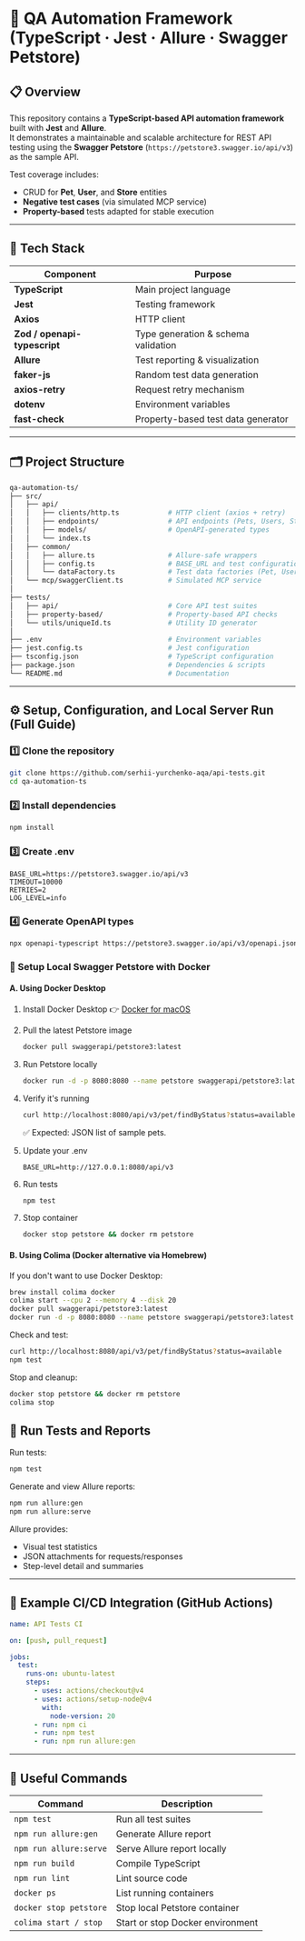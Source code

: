 # 🧠 QA Automation Framework (TypeScript · Jest · Allure · Swagger Petstore)

## 📋 Overview

This repository contains a **TypeScript-based API automation framework** built with **Jest** and **Allure**.  
It demonstrates a maintainable and scalable architecture for REST API testing using the **Swagger Petstore** (`https://petstore3.swagger.io/api/v3`) as the sample API.

Test coverage includes:
- CRUD for **Pet**, **User**, and **Store** entities  
- **Negative test cases** (via simulated MCP service)  
- **Property-based** tests adapted for stable execution  

---

## 🧩 Tech Stack

| Component | Purpose |
|------------|----------|
| **TypeScript** | Main project language |
| **Jest** | Testing framework |
| **Axios** | HTTP client |
| **Zod / openapi-typescript** | Type generation & schema validation |
| **Allure** | Test reporting & visualization |
| **faker-js** | Random test data generation |
| **axios-retry** | Request retry mechanism |
| **dotenv** | Environment variables |
| **fast-check** | Property-based test data generator |

---

## 🗂️ Project Structure

```bash
qa-automation-ts/
├── src/
│   ├── api/
│   │   ├── clients/http.ts            # HTTP client (axios + retry)
│   │   ├── endpoints/                 # API endpoints (Pets, Users, Store)
│   │   ├── models/                    # OpenAPI-generated types
│   │   └── index.ts
│   ├── common/
│   │   ├── allure.ts                  # Allure-safe wrappers
│   │   ├── config.ts                  # BASE_URL and test configuration
│   │   └── dataFactory.ts             # Test data factories (Pet, User, Order)
│   └── mcp/swaggerClient.ts           # Simulated MCP service
│
├── tests/
│   ├── api/                           # Core API test suites
│   ├── property-based/                # Property-based API checks
│   └── utils/uniqueId.ts              # Utility ID generator
│
├── .env                               # Environment variables
├── jest.config.ts                     # Jest configuration
├── tsconfig.json                      # TypeScript configuration
├── package.json                       # Dependencies & scripts
└── README.md                          # Documentation
```

---

## ⚙️ Setup, Configuration, and Local Server Run (Full Guide)

### 1️⃣ Clone the repository
```bash
git clone https://github.com/serhii-yurchenko-aqa/api-tests.git
cd qa-automation-ts
```

### 2️⃣ Install dependencies
```bash
npm install
```

### 3️⃣ Create .env
```env
BASE_URL=https://petstore3.swagger.io/api/v3
TIMEOUT=10000
RETRIES=2
LOG_LEVEL=info
```

### 4️⃣ Generate OpenAPI types
```bash
npx openapi-typescript https://petstore3.swagger.io/api/v3/openapi.json -o src/api/models/index.ts
```

### 🐳 Setup Local Swagger Petstore with Docker

#### A. Using Docker Desktop

1. Install Docker Desktop
   👉 [Docker for macOS](https://docs.docker.com/desktop/mac/)

2. Pull the latest Petstore image
   ```bash
   docker pull swaggerapi/petstore3:latest
   ```

3. Run Petstore locally
   ```bash
   docker run -d -p 8080:8080 --name petstore swaggerapi/petstore3:latest
   ```

4. Verify it's running
   ```bash
   curl http://localhost:8080/api/v3/pet/findByStatus?status=available
   ```
   ✅ Expected: JSON list of sample pets.

5. Update your .env
   ```env
   BASE_URL=http://127.0.0.1:8080/api/v3
   ```

6. Run tests
   ```bash
   npm test
   ```

7. Stop container
   ```bash
   docker stop petstore && docker rm petstore
   ```

#### B. Using Colima (Docker alternative via Homebrew)

If you don't want to use Docker Desktop:

```bash
brew install colima docker
colima start --cpu 2 --memory 4 --disk 20
docker pull swaggerapi/petstore3:latest
docker run -d -p 8080:8080 --name petstore swaggerapi/petstore3:latest
```

Check and test:
```bash
curl http://localhost:8080/api/v3/pet/findByStatus?status=available
npm test
```

Stop and cleanup:
```bash
docker stop petstore && docker rm petstore
colima stop
```

## 🧪 Run Tests and Reports

Run tests:
```bash
npm test
```

Generate and view Allure reports:
```bash
npm run allure:gen
npm run allure:serve
```

Allure provides:
- Visual test statistics
- JSON attachments for requests/responses
- Step-level detail and summaries

---

## 🔄 Example CI/CD Integration (GitHub Actions)

```yaml
name: API Tests CI

on: [push, pull_request]

jobs:
  test:
    runs-on: ubuntu-latest
    steps:
      - uses: actions/checkout@v4
      - uses: actions/setup-node@v4
        with:
          node-version: 20
      - run: npm ci
      - run: npm test
      - run: npm run allure:gen
```

---

## 🧰 Useful Commands

| Command | Description |
|---------|-------------|
| `npm test` | Run all test suites |
| `npm run allure:gen` | Generate Allure report |
| `npm run allure:serve` | Serve Allure report locally |
| `npm run build` | Compile TypeScript |
| `npm run lint` | Lint source code |
| `docker ps` | List running containers |
| `docker stop petstore` | Stop local Petstore container |
| `colima start / stop` | Start or stop Docker environment |